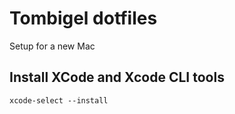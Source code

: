 # Tombigel dotfiles
Setup for a new Mac

## Install XCode and Xcode CLI tools
```xcode-select --install```


